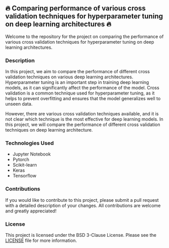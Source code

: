 🔥 Comparing performance of various cross validation techniques for hyperparameter tuning on deep learning architectures 🔥
---------------------------------------------------------------------------------------------------------------------------

Welcome to the repository for the project on comparing the performance of various cross validation techniques for hyperparameter tuning on deep learning architectures.

### Description

In this project, we aim to compare the performance of different cross validation techniques on various deep learning architectures. Hyperparameter tuning is an important step in training deep learning models, as it can significantly affect the performance of the model. Cross validation is a common technique used for hyperparameter tuning, as it helps to prevent overfitting and ensures that the model generalizes well to unseen data.

However, there are various cross validation techniques available, and it is not clear which technique is the most effective for deep learning models. In this project, we will compare the performance of different cross validation techniques on deep learning architecture.

### Technologies Used

*   Jupyter Notebook
*   Pytorch
*   Scikit-learn
*   Keras
*   Tensorflow

### Contributions

If you would like to contribute to this project, please submit a pull request with a detailed description of your changes. All contributions are welcome and greatly appreciated!

### License

This project is licensed under the BSD 3-Clause License. Please see the [LICENSE](LICENSE) file for more information.
